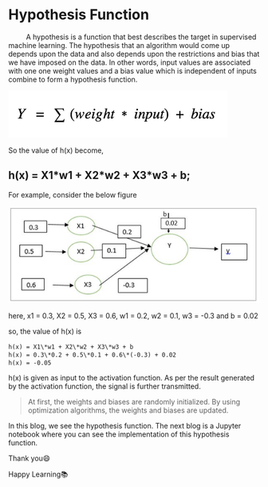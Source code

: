 # Hypothesis Function

&nbsp;&nbsp;&nbsp;&nbsp;&nbsp;&nbsp;&nbsp;&nbsp; A hypothesis is a function that best describes the target in supervised machine learning. The hypothesis that an algorithm would come up depends upon the data and also depends upon the restrictions and bias that we have imposed on the data.
In other words, input values are associated with one one weight values and a bias value which is independent of inputs combine to form a hypothesis function.

![Formula](Image/Formula.png)

So the value of h(x) become,
## h(x) = X1\*w1 + X2\*w2 + X3\*w3 + b;

For example, consider the below figure

![Q-1](Image/Q-1.JPG)

here, x1 = 0.3, X2 = 0.5, X3 = 0.6, 
w1 = 0.2, w2 = 0.1, w3 = -0.3 and b = 0.02

so, the value of h(x) is
```
h(x) = X1\*w1 + X2\*w2 + X3\*w3 + b
h(x) = 0.3\*0.2 + 0.5\*0.1 + 0.6\*(-0.3) + 0.02
h(x) = -0.05
```

h(x) is given as input to the activation function. As per the result generated by the activation function, the signal is further transmitted.

> At first,  the weights and biases are randomly initialized. By using optimization algorithms, the weights and biases are updated.

In this blog, we see the hypothesis function. The next blog is a Jupyter notebook where you can see the implementation of this hypothesis function.


Thank you:smile:

Happy Learning:books:
